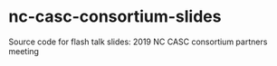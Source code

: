 # nc-casc-consortium-slides
Source code for flash talk slides: 2019 NC CASC consortium partners meeting
